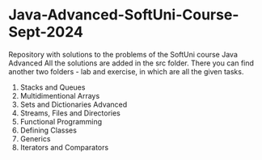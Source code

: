# Java-Advanced-SoftUni-Course-Sept-2024
Repository with solutions to the problems of the SoftUni course Java Advanced
All the solutions are added in the src folder. There you can find another two folders - lab and exercise, in which are all the given tasks. 

1. Stacks and Queues
2. Multidimentional Arrays
3. Sets and Dictionaries Advanced
4. Streams, Files and Directories
5. Functional Programming
6. Defining Classes
7. Generics
8. Iterators and Comparators
